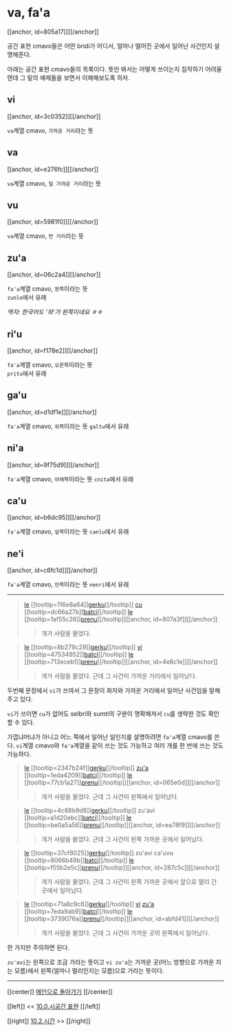 # va, fa'a

[[anchor, id=805a17]][[/anchor]]

공간 표현 cmavo들은 어떤 bridi가 어디서, 얼마나 떨어진 곳에서 일어난 사건인지 설명해준다.

아래는 공간 표현 cmavo들의 목록이다. 뜻만 봐서는 어떻게 쓰이는지 짐작하기 어려울텐데 그 밑의 예제들을 보면서 이해해보도록 하자.

## vi

[[anchor, id=3c0352]][[/anchor]]

`va`계열 cmavo, `가까운 거리`라는 뜻

## va

[[anchor, id=e276fc]][[/anchor]]

`va`계열 cmavo, `덜 가까운 거리`라는 뜻

## vu

[[anchor, id=5981f0]][[/anchor]]

`va`계열 cmavo, `먼 거리`라는 뜻

## zu'a

[[anchor, id=06c2a4]][[/anchor]]

`fa'a`계열 cmavo, `왼쪽`이라는 뜻\
`zunle`에서 유래

*역자: 한국어도 '좌'가 왼쪽이네요 ㅎㅎ*

## ri'u

[[anchor, id=f178e2]][[/anchor]]

`fa'a`계열 cmavo, `오른쪽`이라는 뜻\
`pritu`에서 유래

## ga'u

[[anchor, id=d1df1e]][[/anchor]]

`fa'a`계열 cmavo, `위쪽`이라는 뜻
`galtu`에서 유래

## ni'a

[[anchor, id=9f75d9]][[/anchor]]

`fa'a`계열 cmavo, `아래쪽`이라는 뜻
`cnita`에서 유래

## ca'u

[[anchor, id=b6dc95]][[/anchor]]

`fa'a`계열 cmavo, `앞쪽`이라는 뜻
`canlu`에서 유래

## ne'i

[[anchor, id=c6fc1d]][[/anchor]]

`fa'a`계열 cmavo, `안쪽`이라는 뜻
`nenri`에서 유래

---

> [le](06_00_le.html#fcb63c) [[tooltip=116e8a64]][gerku](gismu.html#gerku)[[/tooltip]] [cu](09_00_cu.html#9a24bc) [[tooltip=dc66a27b]][batci](gismu.html#batci)[[/tooltip]] [le](06_00_le.html#fcb63c) [[tooltip=1af55c26]][prenu](gismu.html#prenu)[[/tooltip]][[anchor, id=807a3f]][[/anchor]]
>> 개가 사람을 물었다.

> [le](06_00_le.html#fcb63c) [[tooltip=8b279c29]][gerku](gismu.html#gerku)[[/tooltip]] [vi](10_01_공간.html#3c0352) [[tooltip=47534952]][batci](gismu.html#batci)[[/tooltip]] [le](06_00_le.html#fcb63c) [[tooltip=713eceb1]][prenu](gismu.html#prenu)[[/tooltip]][[anchor, id=4e8c1e]][[/anchor]]
>> 개가 사람을 물었다. 근데 그 사건이 가까운 거리에서 일어났다.

두번째 문장에서 `vi`가 쓰여서 그 문장이 화자와 가까운 거리에서 일어난 사건임을 말해주고 있다.

`vi`가 쓰이면 `cu`가 없어도 selbri와 sumti의 구분이 명확해져서 `cu`를 생략한 것도 확인할 수 있다.

가깝냐머냐가 아니고 어느 쪽에서 일어난 일인지를 설명하려면 `fa'a`계열 cmavo를 쓴다. `vi`계열 cmavo와 `fa'a`계열을 같이 쓰는 것도 가능하고 여러 개를 한 번에 쓰는 것도 가능하다.

> [le](06_00_le.html#fcb63c) [[tooltip=2347b24f]][gerku](gismu.html#gerku)[[/tooltip]] [zu'a](10_01_공간.html#06c2a4) [[tooltip=1eda4209]][batci](gismu.html#batci)[[/tooltip]] [le](06_00_le.html#fcb63c) [[tooltip=77cb1a27]][prenu](gismu.html#prenu)[[/tooltip]][[anchor, id=065e0d]][[/anchor]]
>> 개가 사람을 물었다. 근데 그 사건이 왼쪽에서 일어났다.

> [le](06_00_le.html#fcb63c) [[tooltip=4c88b9d8]][gerku](gismu.html#gerku)[[/tooltip]] zu'avi [[tooltip=a1d20ebc]][batci](gismu.html#batci)[[/tooltip]] [le](06_00_le.html#fcb63c) [[tooltip=be0a5a56]][prenu](gismu.html#prenu)[[/tooltip]][[anchor, id=ea78f9]][[/anchor]]
>> 개가 사람을 물었다. 근데 그 사건이 왼쪽 가까운 곳에서 일어났다.

> [le](06_00_le.html#fcb63c) [[tooltip=37cf8025]][gerku](gismu.html#gerku)[[/tooltip]] zu'avi ca'uvu [[tooltip=8066b49b]][batci](gismu.html#batci)[[/tooltip]] [le](06_00_le.html#fcb63c) [[tooltip=f55b2e5c]][prenu](gismu.html#prenu)[[/tooltip]][[anchor, id=287c5c]][[/anchor]]
>> 개가 사람을 물었다. 근데 그 사건이 왼쪽 가까운 곳에서 앞으로 멀리 간 곳에서 일어났다.

> [le](06_00_le.html#fcb63c) [[tooltip=71a8c9c6]][gerku](gismu.html#gerku)[[/tooltip]] [vi](10_01_공간.html#3c0352) [zu'a](10_01_공간.html#06c2a4) [[tooltip=7eda9ab9]][batci](gismu.html#batci)[[/tooltip]] [le](06_00_le.html#fcb63c) [[tooltip=3739076a]][prenu](gismu.html#prenu)[[/tooltip]][[anchor, id=abfd41]][[/anchor]]
>> 개가 사람을 물었다. 근데 그 사건이 가까운 곳의 왼쪽에서 일어났다.

한 가지만 주의하면 된다.

`zu'avi`는 왼쪽으로 조금 가라는 뜻이고 `vi zu'a`는 가까운 곳(어느 방향으로 가까운 지는 모름)에서 왼쪽(얼마나 멀리인지는 모름)으로 가라는 뜻이다.

---

[[center]]
[메인으로 돌아가기](index.html)
[[/center]]

[[left]]
<< [10.0.시공간 표현](10_00_시공간_표현.html)
[[/left]]

[[right]]
[10.2.시간](10_02_시간.html) >>
[[/right]]


[^116e8a64]: [[highlight=red]]x1[[/highlight]]은 [[highlight=green]]x2[[/highlight]] 종류의 개(dog)/개새끼(bitch)다
[^dc66a27b]: [[highlight=red]]x1[[/highlight]]이 [[highlight=green]]x2[[/highlight]]를 물다, [[highlight=aqua]][[black]]x3[[/black]][[/highlight]](장소)에서, [[highlight=emerald]][[black]]x4[[/black]][[/highlight]](이빨)로
[^1af55c26]: [[highlight=red]]x1[[/highlight]]은 사람이다
[^8b279c29]: [[highlight=red]]x1[[/highlight]]은 [[highlight=green]]x2[[/highlight]] 종류의 개(dog)/개새끼(bitch)다
[^47534952]: [[highlight=red]]x1[[/highlight]]이 [[highlight=green]]x2[[/highlight]]를 물다, [[highlight=aqua]][[black]]x3[[/black]][[/highlight]](장소)에서, [[highlight=emerald]][[black]]x4[[/black]][[/highlight]](이빨)로
[^713eceb1]: [[highlight=red]]x1[[/highlight]]은 사람이다
[^2347b24f]: [[highlight=red]]x1[[/highlight]]은 [[highlight=green]]x2[[/highlight]] 종류의 개(dog)/개새끼(bitch)다
[^1eda4209]: [[highlight=red]]x1[[/highlight]]이 [[highlight=green]]x2[[/highlight]]를 물다, [[highlight=aqua]][[black]]x3[[/black]][[/highlight]](장소)에서, [[highlight=emerald]][[black]]x4[[/black]][[/highlight]](이빨)로
[^77cb1a27]: [[highlight=red]]x1[[/highlight]]은 사람이다
[^4c88b9d8]: [[highlight=red]]x1[[/highlight]]은 [[highlight=green]]x2[[/highlight]] 종류의 개(dog)/개새끼(bitch)다
[^a1d20ebc]: [[highlight=red]]x1[[/highlight]]이 [[highlight=green]]x2[[/highlight]]를 물다, [[highlight=aqua]][[black]]x3[[/black]][[/highlight]](장소)에서, [[highlight=emerald]][[black]]x4[[/black]][[/highlight]](이빨)로
[^be0a5a56]: [[highlight=red]]x1[[/highlight]]은 사람이다
[^37cf8025]: [[highlight=red]]x1[[/highlight]]은 [[highlight=green]]x2[[/highlight]] 종류의 개(dog)/개새끼(bitch)다
[^8066b49b]: [[highlight=red]]x1[[/highlight]]이 [[highlight=green]]x2[[/highlight]]를 물다, [[highlight=aqua]][[black]]x3[[/black]][[/highlight]](장소)에서, [[highlight=emerald]][[black]]x4[[/black]][[/highlight]](이빨)로
[^f55b2e5c]: [[highlight=red]]x1[[/highlight]]은 사람이다
[^71a8c9c6]: [[highlight=red]]x1[[/highlight]]은 [[highlight=green]]x2[[/highlight]] 종류의 개(dog)/개새끼(bitch)다
[^7eda9ab9]: [[highlight=red]]x1[[/highlight]]이 [[highlight=green]]x2[[/highlight]]를 물다, [[highlight=aqua]][[black]]x3[[/black]][[/highlight]](장소)에서, [[highlight=emerald]][[black]]x4[[/black]][[/highlight]](이빨)로
[^3739076a]: [[highlight=red]]x1[[/highlight]]은 사람이다